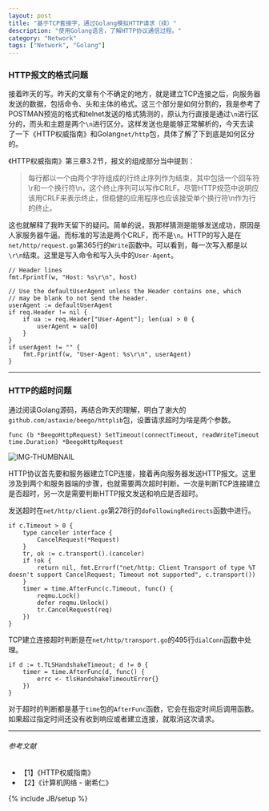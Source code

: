 ```yaml
---
layout: post
title: "基于TCP套接字，通过Golang模拟HTTP请求（续）"
description: "使用Golang语言，了解HTTP协议通信过程。"
category: "Network"
tags: ["Network", "Golang"]
---
```


### HTTP报文的格式问题

接着昨天的写。昨天的文章有个不确定的地方，就是建立TCP连接之后，向服务器发送的数据，包括命令、头和主体的格式。这三个部分是如何分割的，我是参考了POSTMAN预览的格式和telnet发送的格式猜测的，原认为行直接是通过`\n`进行区分的，而头和主题是两个`\n`进行区分。这样发送也是能够正常解析的，今天去读了一下《HTTP权威指南》和Golang`net/http`包，具体了解了下到底是如何区分的。

《HTTP权威指南》第三章3.2节，报文的组成部分当中提到：

> 每行都以一个由两个字符组成的行终止序列作为结束，其中包括一个回车符\r和一个换行符\n，这个终止序列可以写作CRLF。尽管HTTP规范中说明应该用CRLF来表示终止，但稳健的应用程序也应该接受单个换行符\n作为行的终止。

这也就解释了我昨天留下的疑问。简单的说，我那样猜测是能够发送成功，原因是人家服务器牛逼。而标准的写法是两个CRLF，而不是`\n`。HTTP的写入是在`net/http/request.go`第365行的`Write`函数中。可以看到，每一次写入都是以`\r\n`结束。这里是写入命令和写入头中的`User-Agent`。

	// Header lines
	fmt.Fprintf(w, "Host: %s\r\n", host)

	// Use the defaultUserAgent unless the Header contains one, which
	// may be blank to not send the header.
	userAgent := defaultUserAgent
	if req.Header != nil {
		if ua := req.Header["User-Agent"]; len(ua) > 0 {
			userAgent = ua[0]
		}
	}
	if userAgent != "" {
		fmt.Fprintf(w, "User-Agent: %s\r\n", userAgent)
	}

---

### HTTP的超时问题

通过阅读Golang源码，再结合昨天的理解，明白了谢大的`github.com/astaxie/beego/httplib`包，设置请求超时为啥是两个参数。

	func (b *BeegoHttpRequest) SetTimeout(connectTimeout, readWriteTimeout time.Duration) *BeegoHttpRequest

![IMG-THUMBNAIL](http://cyeam.qiniudn.com/http_timeout.png)

HTTP协议首先要和服务器建立TCP连接，接着再向服务器发送HTTP报文。这里涉及到两个和服务器端的步骤，也就需要两次超时判断。一次是判断TCP连接建立是否超时，另一次是需要判断HTTP报文发送和响应是否超时。

发送超时在`net/http/client.go`第278行的`doFollowingRedirects`函数中进行。

	if c.Timeout > 0 {
		type canceler interface {
			CancelRequest(*Request)
		}
		tr, ok := c.transport().(canceler)
		if !ok {
			return nil, fmt.Errorf("net/http: Client Transport of type %T doesn't support CancelRequest; Timeout not supported", c.transport())
		}
		timer = time.AfterFunc(c.Timeout, func() {
			reqmu.Lock()
			defer reqmu.Unlock()
			tr.CancelRequest(req)
		})
	}

TCP建立连接超时判断是在`net/http/transport.go`的495行`dialConn`函数中处理。

	if d := t.TLSHandshakeTimeout; d != 0 {
		timer = time.AfterFunc(d, func() {
			errc <- tlsHandshakeTimeoutError{}
		})
	}

对于超时的判断都是基于`time`包的`AfterFunc`函数，它会在指定时间后调用函数。如果超过指定时间还没有收到响应或者建立连接，就取消这次请求。

---

###### *参考文献*
+ 【1】《HTTP权威指南》
+ 【2】《计算机网络 - 谢希仁》

{% include JB/setup %}